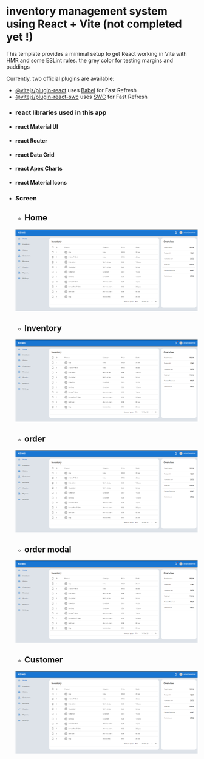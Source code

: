 # inventory management system using React + Vite (not completed yet !)

This template provides a minimal setup to get React working in Vite with HMR and some ESLint rules.
the grey color for testing margins and paddings

Currently, two official plugins are available:

- [@vitejs/plugin-react](https://github.com/vitejs/vite-plugin-react/blob/main/packages/plugin-react/README.md) uses [Babel](https://babeljs.io/) for Fast Refresh
- [@vitejs/plugin-react-swc](https://github.com/vitejs/vite-plugin-react-swc) uses [SWC](https://swc.rs/) for Fast Refresh
- ### react libraries used in this app
- #### react Material UI
- #### react Router
- #### react Data Grid
- #### react Apex Charts
- #### react Material Icons
- ### Screen
  - ## Home
  ![click me](https://github.com/IMDADMI/inventory-management-system/blob/2-home-part/src/assets/Home.PNG?raw=true)
  - ## Inventory
  ![click me](https://github.com/IMDADMI/inventory-management-system/blob/3-inventory-part/src/assets/Home.PNG?raw=true)
  - ## order 
  ![click me](https://github.com/IMDADMI/inventory-management-system/blob/4-order-part/src/assets/Home.PNG?raw=true)
  - ## order modal
  ![click me](https://github.com/IMDADMI/inventory-management-system/blob/4-order-part-2/src/assets/Home.PNG?raw=true)
  - ## Customer
  ![click me](https://github.com/IMDADMI/inventory-management-system/blob/5-customer-part/src/assets/Home.PNG?raw=true)

